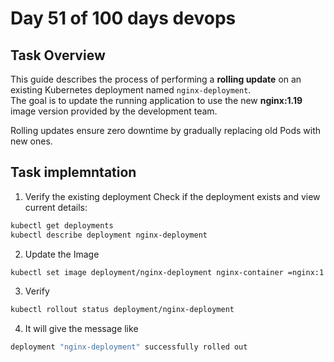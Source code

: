 # Day 51 of 100 days devops

## Task Overview
This guide describes the process of performing a **rolling update** on an existing Kubernetes deployment named `nginx-deployment`.  
The goal is to update the running application to use the new **nginx:1.19** image version provided by the development team.

Rolling updates ensure zero downtime by gradually replacing old Pods with new ones.

## Task implemntation
1. Verify the existing deployment
Check if the deployment exists and view current details:
```bash
kubectl get deployments
kubectl describe deployment nginx-deployment
```
2. Update the Image
``` bash 
kubectl set image deployment/nginx-deployment nginx-container =nginx:1.19

``` 
3. Verify 
```bash
kubectl rollout status deployment/nginx-deployment

```
4. It will give the message like 
```bash 
deployment "nginx-deployment" successfully rolled out
```

